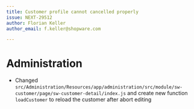 ```yaml
---
title: Customer profile cannot cancelled properly
issue: NEXT-29512
author: Florian Keller
author_email: f.keller@shopware.com

---
```

# Administration
* Changed `src/Administration/Resources/app/administration/src/module/sw-customer/page/sw-customer-detail/index.js` and create new function `loadCustomer` to reload the customer after abort editing
